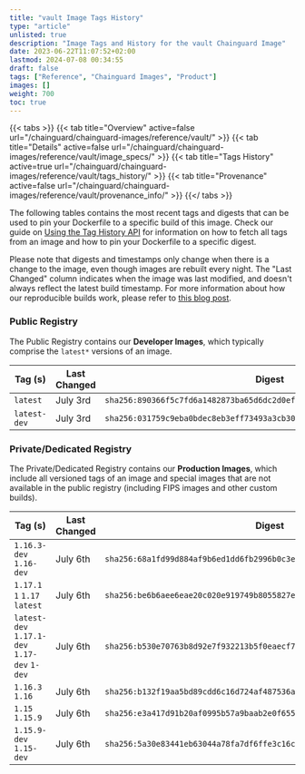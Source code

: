 ```yaml
---
title: "vault Image Tags History"
type: "article"
unlisted: true
description: "Image Tags and History for the vault Chainguard Image"
date: 2023-06-22T11:07:52+02:00
lastmod: 2024-07-08 00:34:55
draft: false
tags: ["Reference", "Chainguard Images", "Product"]
images: []
weight: 700
toc: true
---
```


{{< tabs >}}
{{< tab title="Overview" active=false url="/chainguard/chainguard-images/reference/vault/" >}}
{{< tab title="Details" active=false url="/chainguard/chainguard-images/reference/vault/image_specs/" >}}
{{< tab title="Tags History" active=true url="/chainguard/chainguard-images/reference/vault/tags_history/" >}}
{{< tab title="Provenance" active=false url="/chainguard/chainguard-images/reference/vault/provenance_info/" >}}
{{</ tabs >}}

The following tables contains the most recent tags and digests that can be used to pin your Dockerfile to a specific build of this image. Check our guide on [Using the Tag History API](/chainguard/chainguard-images/using-the-tag-history-api/) for information on how to fetch all tags from an image and how to pin your Dockerfile to a specific digest.

Please note that digests and timestamps only change when there is a change to the image, even though images are rebuilt every night. The "Last Changed" column indicates when the image was last modified, and doesn't always reflect the latest build timestamp. For more information about how our reproducible builds work, please refer to [this blog post](https://www.chainguard.dev/unchained/reproducing-chainguards-reproducible-image-builds).

### Public Registry
The Public Registry contains our **Developer Images**, which typically comprise the `latest*` versions of an image.

| Tag (s)       | Last Changed | Digest                                                                    |
|---------------|--------------|---------------------------------------------------------------------------|
|  `latest`     | July 3rd     | `sha256:890366f5c7fd6a1482873ba65d6dc2d0eff52201b78b78a917fd847ef55ac5f2` |
|  `latest-dev` | July 3rd     | `sha256:031759c9eba0bdec8eb3eff73493a3cb309d92b7b97e3071b6c7686c2b735b3e` |


### Private/Dedicated Registry
The Private/Dedicated Registry contains our **Production Images**, which include all versioned tags of an image and special images that are not available in the public registry (including FIPS images and other custom builds).

| Tag (s)                                       | Last Changed | Digest                                                                    |
|-----------------------------------------------|--------------|---------------------------------------------------------------------------|
|  `1.16.3-dev` `1.16-dev`                      | July 6th     | `sha256:68a1fd99d884af9b6ed1dd6fb2996b0c3e755dea5f1789719523aa4fb560a980` |
|  `1.17.1` `1` `1.17` `latest`                 | July 6th     | `sha256:be6b6aee6eae20c020e919749b8055827e89307dbe616e683ebc116ab65a53b4` |
|  `latest-dev` `1.17.1-dev` `1.17-dev` `1-dev` | July 6th     | `sha256:b530e70763b8d92e7f932213b5f0eaecf75a8e370ecbaf8c432864f264074a4f` |
|  `1.16.3` `1.16`                              | July 6th     | `sha256:b132f19aa5bd89cdd6c16d724af487536a5805a5820acff1ce14e59c48de4ef2` |
|  `1.15` `1.15.9`                              | July 6th     | `sha256:e3a417d91b20af0995b57a9baab2e0f655d6decc83cc28511802c4839916299f` |
|  `1.15.9-dev` `1.15-dev`                      | July 6th     | `sha256:5a30e83441eb63044a78fa7df6ffe3c16ce29dacfedaa5b3f805897d0d0a4dd5` |

